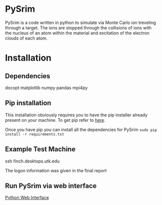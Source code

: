 # PySrim

PySrim is a code written in python to simulate via Monte Carlo ion treveling through a target. The ions are stopped through the collisions of ions with the nucleus of an atom within the material and excitation of the electron clouds of each atom.

# Installation

## Dependencies
docopt
matplotlib
numpy
pandas
mpi4py

## Pip installation
This installation obviously requires you to have the pip installer already present on your machine. To get pip refer to [here](http://www.pip-installer.org/en/latest/installing.html).  

Once you have pip you can install all the dependencies for PySrim
`sudo pip install -r requirements.txt`

## Example Test Machine
ssh finch.desktops.utk.edu

The logon information was given in the final report

## Run PySrim via web interface
[Python Web Interface](http://finch.desktops.utk.edu)
